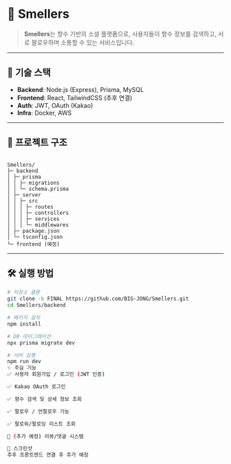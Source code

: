 # 🌸 Smellers

> **Smellers**는 향수 기반의 소셜 플랫폼으로, 사용자들이 향수 정보를 검색하고, 서로 팔로우하며 소통할 수 있는 서비스입니다.  

---

## 🚀 기술 스택

- **Backend**: Node.js (Express), Prisma, MySQL  
- **Frontend**: React, TailwindCSS (추후 연결)  
- **Auth**: JWT, OAuth (Kakao)  
- **Infra**: Docker, AWS  

---

## 📂 프로젝트 구조
```

Smellers/
├─ backend
│ ├─ prisma
│ │ ├─ migrations
│ │ └─ schema.prisma
│ ├─ server
│ │ ├─ src
│ │ │ ├─ routes
│ │ │ ├─ controllers
│ │ │ ├─ services
│ │ │ └─ middlewares
│ ├─ package.json
│ └─ tsconfig.json
└─ frontend (예정)
```
---

## 🛠 실행 방법

```bash
# 저장소 클론
git clone -b FINAL https://github.com/BIG-JONG/Smellers.git
cd Smellers/backend

# 패키지 설치
npm install

# DB 마이그레이션
npx prisma migrate dev

# 서버 실행
npm run dev
✨ 주요 기능
✅ 사용자 회원가입 / 로그인 (JWT 인증)

✅ Kakao OAuth 로그인

✅ 향수 검색 및 상세 정보 조회

✅ 팔로우 / 언팔로우 기능

✅ 팔로워/팔로잉 리스트 조회

🔄 (추가 예정) 리뷰/댓글 시스템

📸 스크린샷
추후 프론트엔드 연결 후 추가 예정